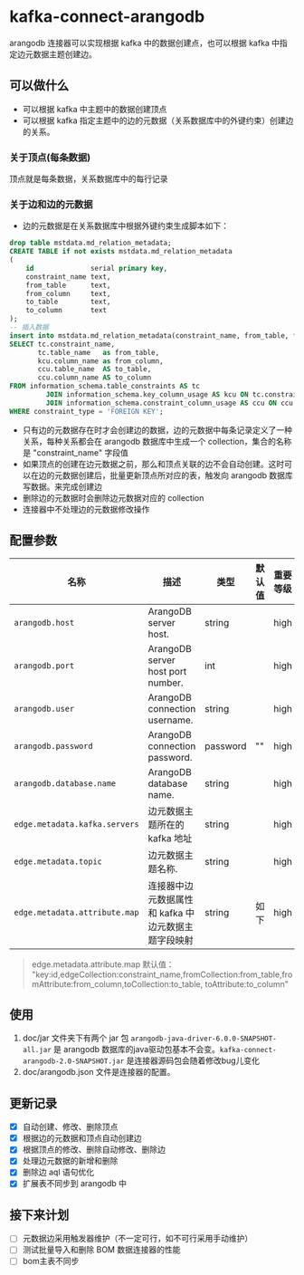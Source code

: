 # kafka-connect-arangodb

arangodb 连接器可以实现根据 kafka 中的数据创建点，也可以根据 kafka 中指定边元数据主题创建边。

## 可以做什么
- 可以根据 kafka 中主题中的数据创建顶点
- 可以根据 kafka 指定主题中的边的元数据（关系数据库中的外键约束）创建边的关系。

### 关于顶点(每条数据)
顶点就是每条数据，关系数据库中的每行记录

### 关于边和边的元数据
- 边的元数据是在关系数据库中根据外键约束生成脚本如下：
```sql
drop table mstdata.md_relation_metadata;
CREATE TABLE if not exists mstdata.md_relation_metadata
(
    id              serial primary key,
    constraint_name text,
    from_table      text,
    from_column     text,
    to_table        text,
    to_column       text
);
-- 插入数据
insert into mstdata.md_relation_metadata(constraint_name, from_table, from_column, to_table, to_column)
SELECT tc.constraint_name,
       tc.table_name   as from_table,
       kcu.column_name as from_column,
       ccu.table_name  AS to_table,
       ccu.column_name AS to_column
FROM information_schema.table_constraints AS tc
         JOIN information_schema.key_column_usage AS kcu ON tc.constraint_name = kcu.constraint_name
         JOIN information_schema.constraint_column_usage AS ccu ON ccu.constraint_name = tc.constraint_name
WHERE constraint_type = 'FOREIGN KEY';
```

- 只有边的元数据存在时才会创建边的数据，边的元数据中每条记录定义了一种关系，每种关系都会在 arangodb 数据库中生成一个 collection，集合的名称是 "constraint_name" 字段值
- 如果顶点的创建在边元数据之前，那么和顶点关联的边不会自动创建。这时可以在边的元数据创建后，批量更新顶点所对应的表，触发向 arangodb 数据库写数据。来完成创建边
- 删除边的元数据时会删除边元数据对应的 collection
- 连接器中不处理边的元数据修改操作

## 配置参数
| 名称                        | 描述                                 | 类型     | 默认值   | 重要等级    |
| --------------------------- | ----------------------------------- | -------- | ------- | ---------- |
| `arangodb.host`             | ArangoDB server host.               | string   |         | high       |
| `arangodb.port`             | ArangoDB server host port number.   | int      |         | high       |
| `arangodb.user`             | ArangoDB connection username.       | string   |         | high       |
| `arangodb.password`         | ArangoDB connection password.       | password | ""      | high       |
| `arangodb.database.name`    | ArangoDB database name.             | string   |         | high       |
| `edge.metadata.kafka.servers` | 边元数据主题所在的 kafka 地址         | string  |          | high      |
| `edge.metadata.topic`         | 边元数据主题名称.                     | string |         | high       |
| `edge.metadata.attribute.map` | 连接器中边元数据属性和 kafka 中边元数据主题字段映射 | string | 如下| high |

> edge.metadata.attribute.map 默认值： "key:id,edgeCollection:constraint_name,fromCollection:from_table,fromAttribute:from_column,toCollection:to_table,
toAttribute:to_column"

## 使用

1. doc/jar 文件夹下有两个 jar 包 `arangodb-java-driver-6.0.0-SNAPSHOT-all.jar` 是 arangodb 数据库的java驱动包基本不会变。`kafka-connect-arangodb-2.0-SNAPSHOT.jar` 是连接器源码包会随着修改bug儿变化
2. doc/arangodb.json 文件是连接器的配置。

## 更新记录

- [x] 自动创建、修改、删除顶点
- [x] 根据边的元数据和顶点自动创建边
- [x] 根据顶点的修改、删除自动修改、删除边
- [x] 处理边元数据的新增和删除
- [x] 删除边 aql 语句优化
- [x] 扩展表不同步到 arangodb 中

## 接下来计划
- [ ] 元数据边采用触发器维护（不一定可行，如不可行采用手动维护）
- [ ] 测试批量导入和删除 BOM 数据连接器的性能
- [ ] bom主表不同步
